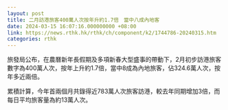 ```yaml
---
layout: post
title: 二月訪港旅客400萬人次按年升約1.7倍　當中八成內地客
date: 2024-03-15 16:07:16.000000000 +08:00
link: https://news.rthk.hk/rthk/ch/component/k2/1744786-20240315.htm
categories: rthk
---
```


旅發局公布，在農曆新年長假期及多項新春大型盛事的帶動下，2月初步訪港旅客數字為400萬人次，按年上升約1.7倍，當中8成為內地旅客，佔324.6萬人次，按年多近兩倍。

累積計算，今年首兩個月共錄得近783萬人次旅客訪港，較去年同期增加3倍，而每日平均旅客量為約13萬人次。
